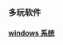 ### 多玩软件

#### [windows 系统](https://rainbow-fossa-541.notion.site/windows-820af6eed4d547b7b0148aff3c4e6f53)

